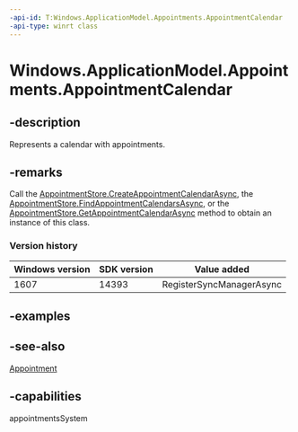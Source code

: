 ```yaml
---
-api-id: T:Windows.ApplicationModel.Appointments.AppointmentCalendar
-api-type: winrt class
---
```


<!-- Class syntax.
public class AppointmentCalendar : Windows.ApplicationModel.Appointments.IAppointmentCalendar, Windows.ApplicationModel.Appointments.IAppointmentCalendar2, Windows.ApplicationModel.Appointments.IAppointmentCalendar3
-->

# Windows.ApplicationModel.Appointments.AppointmentCalendar

## -description
Represents a calendar with appointments.

## -remarks
Call the [AppointmentStore.CreateAppointmentCalendarAsync](appointmentstore_createappointmentcalendarasync_2027049901.md), the [AppointmentStore.FindAppointmentCalendarsAsync](appointmentstore_findappointmentcalendarsasync_2097897582.md), or the [AppointmentStore.GetAppointmentCalendarAsync](appointmentstore_getappointmentcalendarasync_1959042536.md) method to obtain an instance of this class.

### Version history

| Windows version | SDK version | Value added |
| -- | -- | -- |
| 1607 | 14393 | RegisterSyncManagerAsync |

## -examples

## -see-also
[Appointment](appointment.md)
## -capabilities
appointmentsSystem
